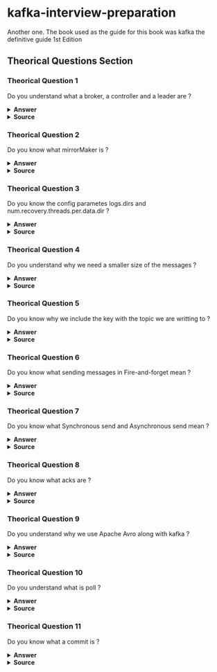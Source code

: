# kafka-interview-preparation
Another one. The book used as the guide for this book was kafka the definitive guide 1st Edition

## Theorical Questions Section

### Theorical Question 1

Do you understand what a broker, a controller and a leader are ?

<details><summary><b>Answer</b></summary>

A single Kafka server is called a broker. The broker receives messages from producers,
assigns offsets to them, and commits the messages to storage on disk. It also services
consumers, responding to fetch requests for partitions and responding with the mes‐
sages that have been committed to disk. Depending on the specific hardware and its
performance characteristics, a single broker can easily handle thousands of partitions
and millions of messages per second.

Kafka brokers are designed to operate as part of a cluster. Within a cluster of brokers,
one broker will also function as the cluster controller (elected automatically from the
live members of the cluster). The controller is responsible for administrative operations, including assigning partitions to brokers and monitoring for broker failures. A
partition is owned by a single broker in the cluster, and that broker is called the leader
of the partition. A partition may be assigned to multiple brokers, which will result in
the partition being replicated

![Image](img/kakaBrokers.png "kakaBrokers")

</details>

<details><summary><b>Source</b></summary>
kafka the definitive guide 1st Edition Pag 7
</details>


### Theorical Question 2

Do you know what mirrorMaker is ?

<details><summary><b>Answer</b></summary>

When working with multiple datacenters in particular, it is often required that mes‐
sages be copied between them. In this way, online applications can have access to user
activity at both sites. For example, if a user changes public information in their pro‐
file, that change will need to be visible regardless of the datacenter in which search
results are displayed. Or, monitoring data can be collected from many sites into a sin‐
gle central location where the analysis and alerting systems are hosted. The replica‐
tion mechanisms within the Kafka clusters are designed only to work within a single
cluster, not between multiple clusters.

The Kafka project includes a tool called MirrorMaker, used for this purpose. At its
core, MirrorMaker is simply a Kafka consumer and producer, linked together with a
queue. Messages are consumed from one Kafka cluster and produced for another.
Figure 1-8 shows an example of an architecture that uses MirrorMaker, aggregating
messages from two local clusters into an aggregate cluster, and then copying that
cluster to other datacenters

![Image](img/mirrorMaker.png "mirrorMaker")

</details>

<details><summary><b>Source</b></summary>
kafka the definitive guide 1st Edition Pag 7
</details>

### Theorical Question 3

Do you know the config parametes logs.dirs and num.recovery.threads.per.data.dir ?

<details><summary><b>Answer</b></summary>

![Image](img/logs_dirs_num_recovery_threads_per_data_dir.png "logs_dirs_num_recovery_threads_per_data_dir")

</details>

<details><summary><b>Source</b></summary>
kafka the definitive guide 1st Edition Pag 7
</details>

### Theorical Question 4

Do you understand why we need a smaller size of the messages ?

<details><summary><b>Answer</b></summary>

The Kafka broker limits the maximum size of a message that can be produced, con‐
figured by the message.max.bytes parameter, which defaults to 1000000, or 1 MB. A
producer that tries to send a message larger than this will receive an error back from
the broker, and the message will not be accepted. As with all byte sizes specified on
the broker, this configuration deals with compressed message size, which means that
producers can send messages that are much larger than this value uncompressed,
provided they compress to under the configured message.max.bytes size.

There are noticeable performance impacts from increasing the allowable message
size. Larger messages will mean that the broker threads that deal with processing net‐
work connections and requests will be working longer on each request. Larger mes‐
sages also increase the size of disk writes, which will impact I/O throughput.

</details>

<details><summary><b>Source</b></summary>
kafka the definitive guide 1st Edition Pag 28
</details>

### Theorical Question 5

Do you know why we include the key with the topic we are writting to ?

<details><summary><b>Answer</b></summary>

.......

</details>

<details><summary><b>Source</b></summary>
kafka the definitive guide 1st Edition Pag 28
</details>

### Theorical Question 6

Do you know what sending messages in Fire-and-forget mean ?

<details><summary><b>Answer</b></summary>

We send a message to the server and don’t really care if it arrives succesfully or
not. Most of the time, it will arrive successfully, since Kafka is highly available
and the producer will retry sending messages automatically. However, some mes‐
sages will get lost using this method.

</details>

<details><summary><b>Source</b></summary>
kafka the definitive guide 1st Edition Pag 45 
</details>

### Theorical Question 7

Do you know what Synchronous send and Asynchronous send mean ?

<details><summary><b>Answer</b></summary>

Synchronous send: We send a message, the send() method returns a Future object, and we use ge()
to wait on the future and see if the send() was successful or not.

Asynchronous send: We call the send() method with a callback function, which gets triggered when it receives a response from the Kafka broker.

</details>

<details><summary><b>Source</b></summary>
kafka the definitive guide 1st Edition Pag 45 
</details>

### Theorical Question 8

Do you know what acks are ?

<details><summary><b>Answer</b></summary>

The acks parameter controls how many partition replicas must receive the record
before the producer can consider the write successful. This option has a significant
impact on how likely messages are to be lost. There are three allowed values for the
acks parameter:

If acks=0 , the producer will not wait for a reply from the broker before assuming
the message was sent successfully. This means that if something went wrong and the broker did not receive the message, the producer will not know about it and
the message will be lost. However, because the producer is not waiting for any
response from the server, it can send messages as fast as the network will support,
so this setting can be used to achieve very high throughput.

If acks=1 , the producer will receive a success response from the broker the
moment the leader replica received the message. If the message can’t be written
to the leader (e.g., if the leader crashed and a new leader was not elected yet), the
producer will receive an error response and can retry sending the message,
avoiding potential loss of data. The message can still get lost if the leader crashes
and a replica without this message gets elected as the new leader (via unclean
leader election). In this case, throughput depends on whether we send messages
synchronously or asynchronously. If our client code waits for a reply from the
server (by calling the get() method of the Future object returned when sending
a message) it will obviously increase latency significantly (at least by a network
roundtrip). If the client uses callbacks, latency will be hidden, but throughput will
be limited by the number of in-flight messages (i.e., how many messages the pro‐
ducer will send before receiving replies from the server).

If acks=all , the producer will receive a success response from the broker once all
in-sync replicas received the message. This is the safest mode since you can make
sure more than one broker has the message and that the message will survive
even in the case of crash (more information on this in Chapter 5). However, the
latency we discussed in the acks=1 case will be even higher, since we will be wait‐
ing for more than just one broker to receive the message.


</details>

<details><summary><b>Source</b></summary>
kafka the definitive guide 1st Edition Pag 45 
</details>


### Theorical Question 9

Do you understand why we use Apache Avro along with kafka ?

<details><summary><b>Answer</b></summary>

Apache Avro is a language-neutral data serialization format. The project was created
by Doug Cutting to provide a way to share data files with a large audience.

Avro data is described in a language-independent schema. The schema is usually
described in JSON and the serialization is usually to binary files, although serializing
to JSON is also supported. Avro assumes that the schema is present when reading and
writing files, usually by embedding the schema in the files themselves.

One of the most interesting features of Avro, and what makes it a good fit for use in a
messaging system like Kafka, is that when the application that is writing messages
switches to a new schema, the applications reading the data can continue processing
messages without requiring any change or update.

</details>

<details><summary><b>Source</b></summary>
kafka the definitive guide 1st Edition Pag 54
</details>

### Theorical Question 10

Do you understand what is poll ?

<details><summary><b>Answer</b></summary>

![Image](img/pollFunction.png "pollFunction")

</details>

<details><summary><b>Source</b></summary>
kafka the definitive guide 1st Edition Pag 54
</details>

### Theorical Question 11

Do you know what a commit is ?

<details><summary><b>Answer</b></summary>

allows consumers to use Kafka to track their position (offset) in each partition.
We call the action of updating the current position in the partition a commit.

How does a consumer commit an offset? It produces a message to Kafka, to a special
__consumer_offsets topic, with the committed offset for each partition.

</details>

<details><summary><b>Source</b></summary>
kafka the definitive guide 1st Edition Pag 75
</details>